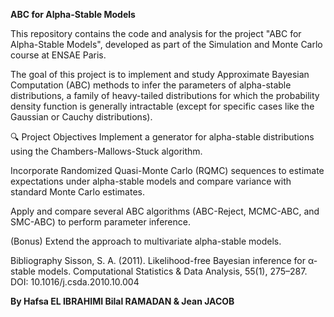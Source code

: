 **ABC for Alpha-Stable Models**

This repository contains the code and analysis for the project "ABC for Alpha-Stable Models", developed as part of the Simulation and Monte Carlo course at ENSAE Paris.

The goal of this project is to implement and study Approximate Bayesian Computation (ABC) methods to infer the parameters of alpha-stable distributions, a family of heavy-tailed distributions for which the probability density function is generally intractable (except for specific cases like the Gaussian or Cauchy distributions).

🔍 Project Objectives
Implement a generator for alpha-stable distributions using the Chambers-Mallows-Stuck algorithm.

Incorporate Randomized Quasi-Monte Carlo (RQMC) sequences to estimate expectations under alpha-stable models and compare variance with standard Monte Carlo estimates.

Apply and compare several ABC algorithms (ABC-Reject, MCMC-ABC, and SMC-ABC) to perform parameter inference.

(Bonus) Extend the approach to multivariate alpha-stable models.



Bibliography
Sisson, S. A. (2011). Likelihood-free Bayesian inference for α-stable models. Computational Statistics & Data Analysis, 55(1), 275–287.
DOI: 10.1016/j.csda.2010.10.004

**By Hafsa EL IBRAHIMI	Bilal RAMADAN	& Jean JACOB**
